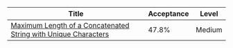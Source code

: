 | Title                                                                                                                                                          | Acceptance   | Level   |
|----------------------------------------------------------------------------------------------------------------------------------------------------------------|--------------|---------|
| [Maximum Length of a Concatenated String with Unique Characters](https://leetcode.com/problems/maximum-length-of-a-concatenated-string-with-unique-characters) | 47.8%        | Medium  |